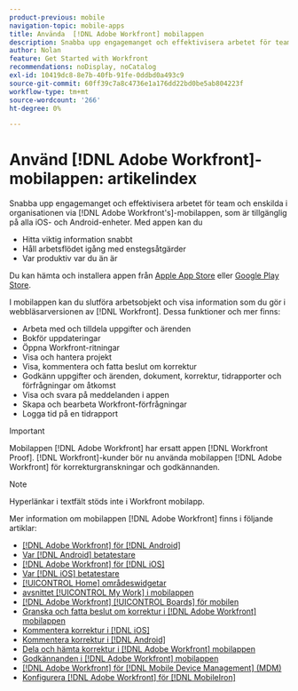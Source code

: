 ```yaml
---
product-previous: mobile
navigation-topic: mobile-apps
title: Använda  [!DNL Adobe Workfront] mobilappen
description: Snabba upp engagemanget och effektivisera arbetet för team och enskilda i organisationen via  [!DNL Adobe Workfront's] mobilappen, som finns på alla iOS- och Android-enheter.
author: Nolan
feature: Get Started with Workfront
recommendations: noDisplay, noCatalog
exl-id: 10419dc8-8e7b-40fb-91fe-0ddbd0a493c9
source-git-commit: 60ff39c7a8c4736e1a176dd22bd0be5ab804223f
workflow-type: tm+mt
source-wordcount: '266'
ht-degree: 0%

---
```


# Använd [!DNL Adobe Workfront]-mobilappen: artikelindex

<!-- Audited: 2/2024 -->

Snabba upp engagemanget och effektivisera arbetet för team och enskilda i organisationen via [!DNL Adobe Workfront's]-mobilappen, som är tillgänglig på alla iOS- och Android-enheter. Med appen kan du

* Hitta viktig information snabbt
* Håll arbetsflödet igång med enstegsåtgärder
* Var produktiv var du än är

Du kan hämta och installera appen från [Apple App Store](https://apps.apple.com/us/app/adobe-workfront/id1033282981) eller [Google Play Store](https://play.google.com/store/apps/details?id=com.workfront.android.aware).

I mobilappen kan du slutföra arbetsobjekt och visa information som du gör i webbläsarversionen av [!DNL Workfront]. Dessa funktioner och mer finns:

* Arbeta med och tilldela uppgifter och ärenden
* Bokför uppdateringar
* Öppna Workfront-ritningar
* Visa och hantera projekt
* Visa, kommentera och fatta beslut om korrektur
* Godkänn uppgifter och ärenden, dokument, korrektur, tidrapporter och förfrågningar om åtkomst
* Visa och svara på meddelanden i appen
* Skapa och bearbeta Workfront-förfrågningar
* Logga tid på en tidrapport

>[!IMPORTANT]
>
>Mobilappen [!DNL Adobe Workfront] har ersatt appen [!DNL Workfront Proof]. [!DNL Workfront]-kunder bör nu använda mobilappen [!DNL Adobe Workfront] för korrekturgranskningar och godkännanden.

>[!NOTE]
>
>Hyperlänkar i textfält stöds inte i Workfront mobilapp.

Mer information om mobilappen [!DNL Adobe Workfront] finns i följande artiklar:

* [[!DNL Adobe Workfront] för  [!DNL Android]](../../../workfront-basics/mobile-apps/using-the-workfront-mobile-app/workfront-for-android.md)
* [Var  [!DNL Android] betatestare](../../../workfront-basics/mobile-apps/using-the-workfront-mobile-app/android-beta-tester.md)
* [[!DNL Adobe Workfront] för  [!DNL iOS]](../../../workfront-basics/mobile-apps/using-the-workfront-mobile-app/workfront-for-ios.md)
* [Var  [!DNL iOS] betatestare](../../../workfront-basics/mobile-apps/using-the-workfront-mobile-app/ios-beta-tester.md)
* [[!UICONTROL Home] områdeswidgetar](../../../workfront-basics/mobile-apps/using-the-workfront-mobile-app/home-area-widgets-mobile.md)
* [avsnittet [!UICONTROL My Work] i mobilappen](../../../workfront-basics/mobile-apps/using-the-workfront-mobile-app/my-work-section-mobile.md)
* [[!DNL Adobe Workfront] [!UICONTROL Boards] för mobilen](/help/quicksilver/workfront-basics/mobile-apps/using-the-workfront-mobile-app/mobile-boards.md)
* [Granska och fatta beslut om korrektur i  [!DNL Adobe Workfront] mobilappen](../../../workfront-basics/mobile-apps/using-the-workfront-mobile-app/work-with-proofs-in-mobile-app.md)
* [Kommentera korrektur i  [!DNL iOS]](../../../workfront-basics/mobile-apps/using-the-workfront-mobile-app/comment-on-proofs-ios.md)
* [Kommentera korrektur i  [!DNL Android]](../../../workfront-basics/mobile-apps/using-the-workfront-mobile-app/comment-on-proofs-android.md)
* [Dela och hämta korrektur i  [!DNL Adobe Workfront] mobilappen](../../../workfront-basics/mobile-apps/using-the-workfront-mobile-app/share-proofs-mobile.md)
* [Godkännanden i  [!DNL Adobe Workfront] mobilappen](../../../workfront-basics/mobile-apps/using-the-workfront-mobile-app/approvals-in-mobile-app.md)
* [[!DNL Adobe Workfront] för  [!DNL Mobile Device Management] (MDM)](../../../workfront-basics/mobile-apps/using-the-workfront-mobile-app/wf-mdm.md)
* [Konfigurera [!DNL Adobe Workfront] för [!DNL MobileIron]](../../../workfront-basics/mobile-apps/using-the-workfront-mobile-app/wf-mobileiron-configs.md)

